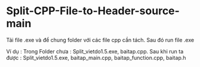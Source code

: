 # Split-CPP-File-to-Header-source-main


Tải file .exe và để chung folder với các file cpp cần tách. Sau đó run file .exe


Ví dụ :
Trong Folder chưa : Split_vietdo1.5.exe, baitap.cpp. 
Sau khi run ta được : Split_vietdo1.5.exe, baitap_main.cpp, baitap_function.cpp, baitap.h
